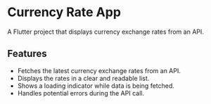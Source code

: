 # Currency Rate App

A Flutter project that displays currency exchange rates from an API.

## Features

- Fetches the latest currency exchange rates from an API.
- Displays the rates in a clear and readable list.
- Shows a loading indicator while data is being fetched.
- Handles potential errors during the API call.
